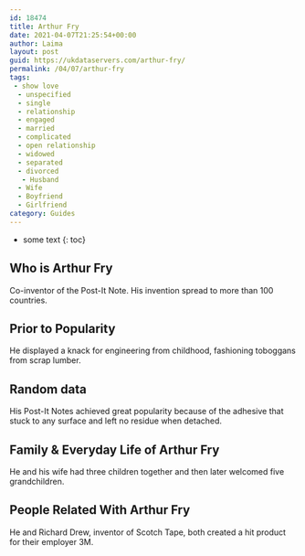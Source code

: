 ```yaml
---
id: 18474
title: Arthur Fry
date: 2021-04-07T21:25:54+00:00
author: Laima
layout: post
guid: https://ukdataservers.com/arthur-fry/
permalink: /04/07/arthur-fry
tags:
 - show love
  - unspecified
  - single
  - relationship
  - engaged
  - married
  - complicated
  - open relationship
  - widowed
  - separated
  - divorced
   - Husband
  - Wife
  - Boyfriend
  - Girlfriend
category: Guides
---
```


* some text
{: toc}


## Who is Arthur Fry
                  
                  
                  
Co-inventor of the Post-It Note. His invention spread to more than 100 countries.
                  
              
            
              
            
                
                
                
## Prior to Popularity
                  
                  
                  
He displayed a knack for engineering from childhood, fashioning toboggans from scrap lumber.
                  
              
            
              
            
                
                
                
## Random data
                  
                  
                  
His Post-It Notes achieved great popularity because of the adhesive that stuck to any surface and left no residue when detached.
                  
              
            
              
            
                
                
                
## Family & Everyday Life of Arthur Fry
                  
                  
                  
He and his wife had three children together and then later welcomed five grandchildren.
                  
              
            
              
            
                
                
                
## People Related With Arthur Fry
                  
                  
                  
He and Richard Drew, inventor of Scotch Tape, both created a hit product for their employer 3M.
                  
              
            
              
            
                
              
            
              
              
            
            
              
            
          
          
          